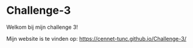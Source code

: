 # Challenge-3
 Welkom bij mijn challenge 3!
 
 Mijn website is te vinden op: https://cennet-tunc.github.io/Challenge-3/

